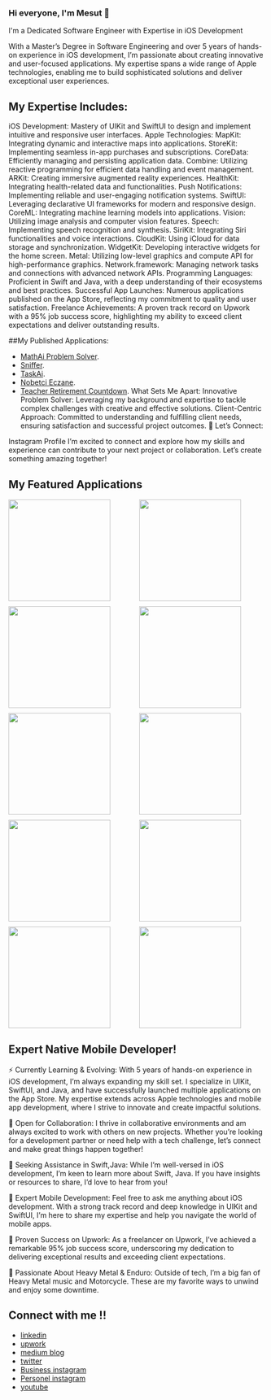 


### Hi everyone, I'm Mesut 👋

I'm a Dedicated Software Engineer with Expertise in iOS Development

With a Master’s Degree in Software Engineering and over 5 years of hands-on experience in iOS development, I’m passionate about creating innovative and user-focused applications. My expertise spans a wide range of Apple technologies, enabling me to build sophisticated solutions and deliver exceptional user experiences.

## My Expertise Includes:
iOS Development: Mastery of UIKit and SwiftUI to design and implement intuitive and responsive user interfaces.
Apple Technologies:
MapKit: Integrating dynamic and interactive maps into applications.
StoreKit: Implementing seamless in-app purchases and subscriptions.
CoreData: Efficiently managing and persisting application data.
Combine: Utilizing reactive programming for efficient data handling and event management.
ARKit: Creating immersive augmented reality experiences.
HealthKit: Integrating health-related data and functionalities.
Push Notifications: Implementing reliable and user-engaging notification systems.
SwiftUI: Leveraging declarative UI frameworks for modern and responsive design.
CoreML: Integrating machine learning models into applications.
Vision: Utilizing image analysis and computer vision features.
Speech: Implementing speech recognition and synthesis.
SiriKit: Integrating Siri functionalities and voice interactions.
CloudKit: Using iCloud for data storage and synchronization.
WidgetKit: Developing interactive widgets for the home screen.
Metal: Utilizing low-level graphics and compute API for high-performance graphics.
Network.framework: Managing network tasks and connections with advanced network APIs.
Programming Languages: Proficient in Swift and Java, with a deep understanding of their ecosystems and best practices.
Successful App Launches: Numerous applications published on the App Store, reflecting my commitment to quality and user satisfaction.
Freelance Achievements: A proven track record on Upwork with a 95% job success score, highlighting my ability to exceed client expectations and deliver outstanding results.

##My Published Applications:

- [MathAi Problem Solver](https://apps.apple.com/tr/app/mathai-problem-solver/id6504986572?l=tr).
- [Sniffer]([https://www.linkedin.com/in/mesut-aygün-0a0607198](https://apps.apple.com/us/app/sniffer-dating-new-people/id1627725624)).
- [TaskAi](https://apps.apple.com/tr/app/taskal/id6504280565?l=tr).
-  [Nobetci Eczane](https://apps.apple.com/tr/app/n%C3%B6bet%C3%A7i-eczane-81-i-l-t%C3%BCrkiye/id6596762943?l=tr).
- [Teacher Retirement Countdown](https://apps.apple.com/tr/app/teacher-retirement-countdown/id6517355415?l=tr).
What Sets Me Apart:
Innovative Problem Solver: Leveraging my background and expertise to tackle complex challenges with creative and effective solutions.
Client-Centric Approach: Committed to understanding and fulfilling client needs, ensuring satisfaction and successful project outcomes.
📱 Let’s Connect:

Instagram Profile
I’m excited to connect and explore how my skills and experience can contribute to your next project or collaboration. Let’s create something amazing together!

## My Featured Applications

<div style="display: flex; flex-wrap: wrap; gap: 10px;">
      <img src="https://i.ibb.co/RgpkcWQ/Ekran-Resmi-2024-08-08-11-59-41.png" width="200" height="auto" style="flex: 1 1 30%;">
    <img src="https://i.ibb.co/m0Cv0Pt/Ekran-Resmi-2024-08-08-12-00-09.png" width="200" height="auto" style="flex: 1 1 30%;">
    <img src="https://i.ibb.co/d2Tv3gH/Ekran-Resmi-2024-08-08-11-55-32.png" width="200" height="auto" style="flex: 1 1 30%;">
    <img src="https://i.ibb.co/GdTv5FG/Ekran-Resmi-2024-08-08-11-55-48.png" width="200" height="auto" style="flex: 1 1 30%;">
    <img src="https://i.ibb.co/6NF06YP/Ekran-Resmi-2024-08-08-11-59-20.png" width="200" height="auto" style="flex: 1 1 30%;">
    <img src="https://i.ibb.co/TRbFVHK/Ekran-Resmi-2024-08-08-11-57-28.png" width="200" height="auto" style="flex: 1 1 30%;">
    <img src="https://i.ibb.co/27wrktc/Ekran-Resmi-2024-08-08-11-58-57.png" width="200" height="auto" style="flex: 1 1 30%;">
    <img src="https://i.ibb.co/VgC2kzP/Ekran-Resmi-2024-08-08-11-59-29.png" width="200" height="auto" style="flex: 1 1 30%;">
    <img src="https://i.ibb.co/jzmqTtp/Ekran-Resmi-2024-08-08-11-52-35.png" width="200" height="auto" style="flex: 1 1 30%;">
    <img src="https://i.ibb.co/8BrshKJ/Ekran-Resmi-2024-08-08-11-52-49.png" width="200" height="auto" style="flex: 1 1 30%;">
</div>




##  Expert Native Mobile Developer!
⚡ Currently Learning & Evolving: With 5 years of hands-on experience in iOS development, I’m always expanding my skill set. I specialize in UIKit, SwiftUI, and Java, and have successfully launched multiple applications on the App Store. My expertise extends across Apple technologies and mobile app development, where I strive to innovate and create impactful solutions.

👯 Open for Collaboration: I thrive in collaborative environments and am always excited to work with others on new projects. Whether you’re looking for a development partner or need help with a tech challenge, let’s connect and make great things happen together!

🤔 Seeking Assistance in Swift,Java: While I’m well-versed in iOS development, I’m keen to learn more about Swift, Java. If you have insights or resources to share, I’d love to hear from you!

💬 Expert Mobile Development: Feel free to ask me anything about iOS development. With a strong track record and deep knowledge in UIKit and SwiftUI, I’m here to share my expertise and help you navigate the world of mobile apps.

🌟 Proven Success on Upwork: As a freelancer on Upwork, I’ve achieved a remarkable 95% job success score, underscoring my dedication to delivering exceptional results and exceeding client expectations.

🎸 Passionate About Heavy Metal & Enduro: Outside of tech, I’m a big fan of Heavy Metal music and Motorcycle. These are my favorite ways to unwind and enjoy some downtime.

## Connect with me !!

- [linkedin](https://www.linkedin.com/in/mesut-aygün-0a0607198)
-  [upwork](https://www.upwork.com/freelancers/~015c8c0f48f3f2dd68)
- [medium blog](https://mesutaygun35.medium.com)
- [twitter](https://twitter.com/messo88374717)
- [Business instagram](https://www.instagram.com/appcoder.35)
- [Personel instagram](https://www.instagram.com/aygun.mesut)
- [youtube](https://www.youtube.com/channel/UCW9G4k-u_-JXGbjD6NIKSng)
